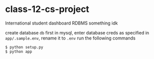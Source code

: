 # class-12-cs-project

International student dashboard RDBMS something idk

create database `db` first in mysql, enter database creds as specified in `app/.sample.env`, rename it to `.env`
run the following commands

```
$ python setup.py
$ python app
```
